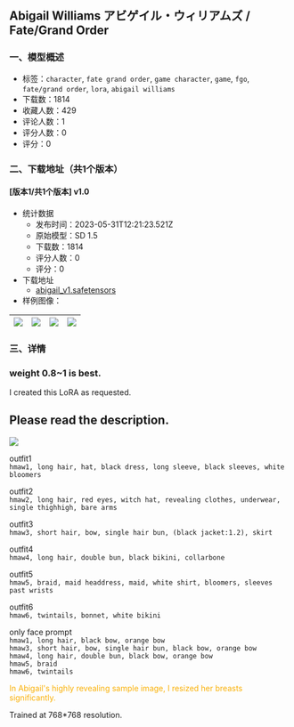 ## Abigail Williams アビゲイル・ウィリアムズ / Fate/Grand Order
### 一、模型概述

- 标签：`character`, `fate grand order`, `game character`, `game`, `fgo`, `fate/grand order`, `lora`, `abigail williams`
- 下载数：1814
- 收藏人数：429
- 评论人数：1
- 评分人数：0
- 评分：0

### 二、下载地址（共1个版本）

#### [版本1/共1个版本] v1.0

- 统计数据
  - 发布时间：2023-05-31T12:21:23.521Z
  - 原始模型：SD 1.5
  - 下载数：1814
  - 评分人数：0
  - 评分：0
- 下载地址
  - [abigail_v1.safetensors](https://civitai.com/api/download/models/86225)
- 样例图像：

| <img src="https://image.civitai.com/xG1nkqKTMzGDvpLrqFT7WA/57696265-7282-4d87-99d1-e9fec394fbdf/width=450/980465.jpeg" /> | <img src="https://image.civitai.com/xG1nkqKTMzGDvpLrqFT7WA/a76def92-ba86-4fb9-9b24-eae9f37892cf/width=450/980454.jpeg" /> | <img src="https://image.civitai.com/xG1nkqKTMzGDvpLrqFT7WA/5f26f3b8-4278-4198-b0f4-a671170ebef0/width=450/980452.jpeg" /> | <img src="https://image.civitai.com/xG1nkqKTMzGDvpLrqFT7WA/151f321a-ccf1-473d-ab68-036a03fa9ff0/width=450/980453.jpeg" /> |
| ---- | ---- | ---- | ---- |


### 三、详情
<h3 id="heading-126">weight 0.8~1 is best.</h3><p></p><p>I created this LoRA as requested.</p><p></p><h2 id="heading-127">Please read the description.<br /></h2><img src="https://image.civitai.com/xG1nkqKTMzGDvpLrqFT7WA/51db2ff0-871f-4e0e-8ae0-e28f151e32c8/width=525/51db2ff0-871f-4e0e-8ae0-e28f151e32c8.jpeg" /><p></p><p>outfit1<br /><code>hmaw1, long hair, hat, black dress, long sleeve, black sleeves, white bloomers</code></p><p></p><p>outfit2<br /><code>hmaw2, long hair, red eyes, witch hat, revealing clothes, underwear, single thighhigh, bare arms</code></p><p></p><p>outfit3<br /><code>hmaw3, short hair, bow, single hair bun, (black jacket:1.2), skirt</code></p><p></p><p>outfit4<br /><code>hmaw4, long hair, double bun, black bikini, collarbone</code></p><p></p><p>outfit5<br /><code>hmaw5, braid, maid headdress, maid, white shirt, bloomers, sleeves past wrists</code></p><p></p><p>outfit6<br /><code>hmaw6, twintails, bonnet, white bikini</code></p><p></p><p>only face prompt<br /><code>hmaw1, long hair, black bow, orange bow</code><br /><code>hmaw3, short hair, bow, single hair bun, black bow, orange bow</code><br /><code>hmaw4, long hair, double bun, black bow, orange bow</code><br /><code>hmaw5, braid</code><br /><code>hmaw6, twintails</code></p><p></p><p><span style="color:rgb(250, 176, 5)">In Abigail's highly revealing sample image, I resized her breasts significantly.</span></p><p></p><p>Trained at 768*768 resolution.</p>